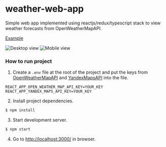 # weather-web-app

Simple web app implemented using reactjs/redux/typescript stack to view weather forecasts from OpenWeatherMapAPI.

[Example](https://wthr-web-app.herokuapp.com/)

![Desktop view](images/MobileView.gif "Desktop view")
![Mobile view](images/DesktopView.gif "Mobile view")

### How to run project

1. Create a `.env` file at the root of the project and put the keys from [OpenWeatherMapAPI](https://openweathermap.org/) and [YandexMapsAPI](https://yandex.ru/dev/maps/) into the file.

```
REACT_APP_OPEN_WEATHER_MAP_API_KEY=YOUR_KEY
REACT_APP_YANDEX_MAPS_API_KEY=YOUR_KEY
```

2. Install project dependencies.

```bash
$ npm install
```

3. Start development server.

```bash
$ npm start
```

4. Go to [http://localhost:3000/](http://localhost:3000/) in browser.
